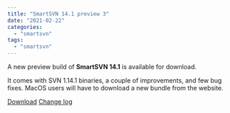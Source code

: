 ```yaml
---
title: "SmartSVN 14.1 preview 3"
date: "2021-02-22"
categories: 
  - "smartsvn"
tags: 
  - "smartsvn"
---
```


A new preview build of **SmartSVN 14.1** is available for download.

It comes with SVN 1.14.1 binaries, a couple of improvements, and few bug fixes. MacOS users will have to download a new bundle from the website.

[Download](https://www.smartsvn.com/preview/) [Change log](https://www.smartsvn.com/documents/smartsvn/changelog-eap.txt)
